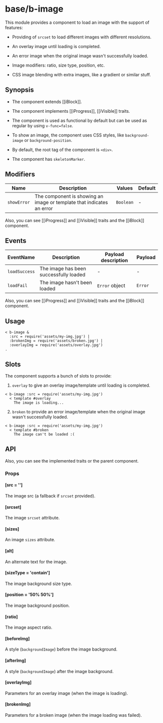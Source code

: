 # base/b-image

This module provides a component to load an image with the support of features:

* Providing of `srcset` to load different images with different resolutions.

* An overlay image until loading is completed.

* An error image when the original image wasn't successfully loaded.

* Image modifiers: ratio, size type, position, etc.

* CSS image blending with extra images, like a gradient or similar stuff.

## Synopsis

* The component extends [[iBlock]].

* The component implements [[iProgress]], [[iVisible]] traits.

* The component is used as functional by default but can be used as regular by using `v-func=false`.

* To show an image, the component uses CSS styles, like `background-image` or `background-position`.

* By default, the root tag of the component is `<div>`.

* The component has `skeletonMarker`.

## Modifiers

| Name        | Description                                                           | Values    | Default |
| ----------- | --------------------------------------------------------------------- | --------- | ------- |
| `showError` | The component is showing an image or template that indicates an error | `Boolean` | -       |

Also, you can see [[iProgress]] and [[iVisible]] traits and the [[iBlock]] component.

## Events

| EventName     | Description                            | Payload description | Payload  |
| ------------- | -------------------------------------- | ------------------- | -------- |
| `loadSuccess` | The image has been successfully loaded | -                   | -        |
| `loadFail`    | The image hasn't been loaded           | `Error` object      | `Error`  |

Also, you can see [[iProgress]] and [[iVisible]] traits and the [[iBlock]] component.

## Usage

```
< b-image &
  :src = require('assets/my-img.jpg') |
  :brokenImg = require('assets/broken.jpg') |
  :overlayImg = require('assets/overlay.jpg')
.
```

## Slots

The component supports a bunch of slots to provide:

1. `overlay` to give an overlay image/template until loading is completed.

```
< b-image :src = require('assets/my-img.jpg')
  < template #overlay
    The image is loading...
```

2. `broken` to provide an error image/template when the original image wasn't successfully loaded.

```
< b-image :src = require('assets/my-img.jpg')
  < template #broken
    The image can't be loaded :(
```

## API

Also, you can see the implemented traits or the parent component.

### Props

#### [src = '']

The image src (a fallback if `srcset` provided).

#### [srcset]

The image `srcset` attribute.

#### [sizes]

An image `sizes` attribute.

#### [alt]

An alternate text for the image.

#### [sizeType = 'contain']

The image background size type.

#### [position = '50% 50%']

The image background position.

#### [ratio]

The image aspect ratio.

#### [beforeImg]

A style (`backgroundImage`) before the image background.

#### [afterImg]

A style (`backgroundImage`) after the image background.

#### [overlayImg]

Parameters for an overlay image (when the image is loading).

#### [brokenImg]

Parameters for a broken image (when the image loading was failed).
